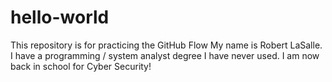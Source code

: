 # hello-world
This repository is for practicing the GitHub Flow
My name is Robert LaSalle.  I have a programming / system analyst degree I have never used.  I am now back in school for Cyber Security! 
